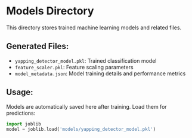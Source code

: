 # Models Directory

This directory stores trained machine learning models and related files.

## Generated Files:
- `yapping_detector_model.pkl`: Trained classification model
- `feature_scaler.pkl`: Feature scaling parameters
- `model_metadata.json`: Model training details and performance metrics

## Usage:
Models are automatically saved here after training. Load them for predictions:

```python
import joblib
model = joblib.load('models/yapping_detector_model.pkl')
```

